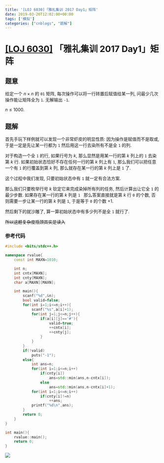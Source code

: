 ```yaml
---
title: '[LOJ 6030]「雅礼集训 2017 Day1」矩阵'
date: 2019-03-26T12:02:00+00:00
tags: ['模拟']
categories: ["cnblogs", "题解"]
---
```

# [[LOJ 6030]](https://loj.ac/problem/6030/) 「雅礼集训 2017 Day1」矩阵

## 题意

给定一个 $n\times n$ 的 `01` 矩阵, 每次操作可以将一行转置后赋值给某一列, 问最少几次操作能让矩阵全为 `1`. 无解输出 `-1`.

$n \le 1000$.

## 题解

首先手玩下样例就可以发现一个非常虾皮的明显性质: 因为操作是赋值而不是取或, 于是一定是先让某一行都为 `1` 然后用这一行去染所有不是全 `1` 的列.

对于构造一个全 `1` 的行, 如果行号为 $k$, 那么显然是用某一行的第 $k$ 列上的 `1` 去染第 $k$ 行. 如果初始状态恰好不存在任何一行的第 $k$ 列上有 `1`, 那么我们可以把任意一个有 `1` 的行覆盖到第 $k$ 列, 那么就存在某一行的第 $k$ 列上是 `1` 了.

这个过程中我们发现, 只要初始状态中有 `1` 就一定有合法方案.

那么我们只要枚举行号 $k$ 钦定它来完成染掉所有列的任务, 然后计算出让它全 `1` 的最少步数. 如果存在某一行的第 $k$ 列是 `1 ` 那么答案直接就是第 $k$ 行 `0` 的个数, 否则需要一步让某一行的第 $k$ 列是 `1`, 于是等于 `0` 的个数 $+1$.

然后剩下的就沙雕了, 算一算初始状态中有多少列不是全 `1`  就行了.

~~所以这题复杂度瓶颈其实是读入~~

### 参考代码

```cpp
#include <bits/stdc++.h>

namespace rvalue{
	const int MAXN=1010;

	int n;
	int cntx[MAXN];
	int cnty[MAXN];
	char a[MAXN][MAXN];

	int main(){
		scanf("%d",&n);
		bool valid=false;
		for(int i=1;i<=n;i++){
			scanf("%s",a[i]+1);
			for(int j=1;j<=n;j++){
				if(a[i][j]=='#'){
					valid=true;
					++cntx[i];
					++cnty[j];
				}
			}
		}
		if(!valid)
			puts("-1");
		else{
			int ans=n;
			for(int i=1;i<=n;i++)
				if(cnty[i])
					ans=std::min(ans,n-cntx[i]);
				else
					ans=std::min(ans,n-cntx[i]+1);
			for(int i=1;i<=n;i++)
				if(cnty[i]!=n)
					++ans;
			printf("%d\n",ans);
		}
		return 0;
	}
}

int main(){
	rvalue::main();
	return 0;
}

```

![](https://example.com/image)
